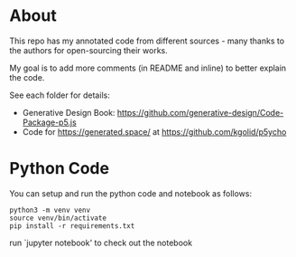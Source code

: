 # About
This repo has my annotated code from different sources - many thanks to the authors for open-sourcing their works.

My goal is to add more comments (in README and inline) to better explain the code. 

See each folder for details:

- Generative Design Book: https://github.com/generative-design/Code-Package-p5.js
- Code for https://generated.space/ at https://github.com/kgolid/p5ycho


# Python Code

You can setup and run the python code and notebook as follows:

```
python3 -m venv venv
source venv/bin/activate
pip install -r requirements.txt
```
run `jupyter notebook' to check out the notebook